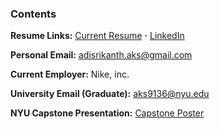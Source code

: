 ### Contents


**Resume Links:**  [Current Resume](https://github.com/aks5bx/CurrentResume/blob/main/AdiSrikanthResumeW23.pdf)  **·**  [LinkedIn](https://www.linkedin.com/in/adi-srikanth/)  

**Personal Email:**  adisrikanth.aks@gmail.com

**Current Employer:**  Nike, inc.

**University Email (Graduate):**  aks9136@nyu.edu

**NYU Capstone Presentation:**  [Capstone Poster](https://github.com/aks5bx/CurrentResume/blob/main/Capstone%20Poster.pdf)

